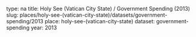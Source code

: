 type: na
title: Holy See (Vatican City State) / Government Spending (2013)
slug: places/holy-see-(vatican-city-state)/datasets/government-spending/2013
place: holy-see-(vatican-city-state)
dataset: government-spending
year: 2013
